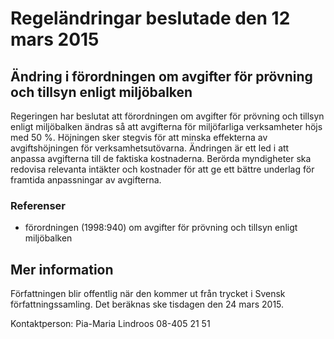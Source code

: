 # Regeländringar beslutade den 12 mars 2015

## Ändring i förordningen om avgifter för prövning och tillsyn enligt miljöbalken

Regeringen har beslutat att förordningen om avgifter för prövning och tillsyn enligt miljöbalken ändras så att avgifterna för miljöfarliga verksamheter höjs med 50 %. Höjningen sker stegvis för att minska effekterna av avgiftshöjningen för verksamhetsutövarna. Ändringen är ett led i att anpassa avgifterna till de faktiska kostnaderna. Berörda myndigheter ska redovisa relevanta intäkter och kostnader för att ge ett bättre underlag för framtida anpassningar av avgifterna.

### Referenser

* förordningen (1998:940\) om avgifter för prövning och tillsyn enligt miljöbalken

## Mer information

Författningen blir offentlig när den kommer ut från trycket i Svensk författningssamling. Det beräknas ske tisdagen den 24 mars 2015\.


Kontaktperson: Pia\-Maria Lindroos 08\-405 21 51
